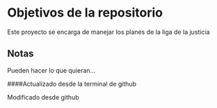 # Objetivos de la repositorio

Este proyecto se encarga de manejar los planes de la liga de la justicia


## Notas
Pueden hacer lo que quieran...


####Actualizado desde la terminal de github

Modificado desde github
